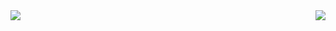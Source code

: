 <span> 

 <img align = "left"  src = "https://github-readme-stats.vercel.app/api?username=warnerHurtado&show_icons=true&theme=radical&line_height=34.5">
   
 <img align = "right" src = "https://github-readme-stats.vercel.app/api/top-langs/?username=warnerHurtado&hide=css,html&theme=tokyonight">
 
</span>
